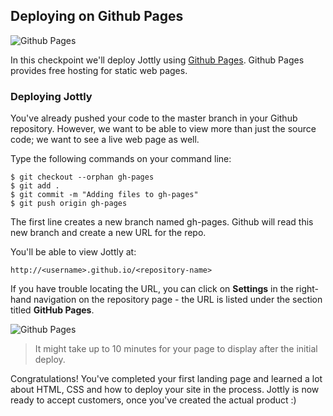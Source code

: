 ## Deploying on Github Pages

![Github Pages](https://bloc-books.s3.amazonaws.com/jottly/02-github-pages.png)

In this checkpoint we'll deploy Jottly using [Github Pages](https://pages.github.com). Github Pages provides free hosting for static web pages.

### Deploying Jottly

You've already pushed your code to the master branch in your Github repository. However, we want to be able to view more than just the source code; we want to see a live web page as well.

Type the following commands on your command line:

```bash(Terminal)
$ git checkout --orphan gh-pages
$ git add .
$ git commit -m "Adding files to gh-pages"
$ git push origin gh-pages
```

The first line creates a new branch named gh-pages. Github will read this new branch and create a new URL for the repo.

You'll be able to view Jottly at:

```
http://<username>.github.io/<repository-name>
```

If you have trouble locating the URL, you can click on **Settings** in the right-hand navigation on the repository page - the URL is listed under the section titled **GitHub Pages**.

![Github Pages](https://bloc-books.s3.amazonaws.com/jottly/jottly-github.gif)

> It might take up to 10 minutes for your page to display after the initial deploy.

Congratulations! You've completed your first landing page and learned a lot about HTML, CSS and how to deploy your site in the process. Jottly is now ready to accept customers, once you've created the actual product :)
